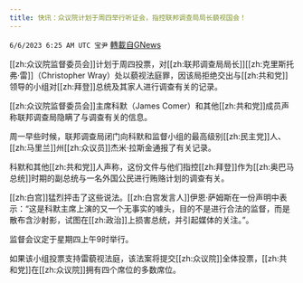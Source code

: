 ```yaml
---
title: 快讯：众议院计划于周四举行听证会，指控联邦调查局局长藐视国会！
---
```

`6/6/2023 6:25 AM UTC 宝尹` [轉載自GNews](https://gnews.org/articles/1361188)

[[zh:众议院监督委员会]]计划于周四投票，对[[zh:联邦调查局局长]][[zh:克里斯托弗·雷]]（Christopher Wray）处以藐视法庭罪，因该局拒绝交出与[[zh:共和党]]领导的小组对[[zh:拜登]]总统及其家人进行调查有关的记录。

[[zh:众议院监督委员会]]主席科默（James Comer）和其他[[zh:共和党]]成员声称联邦调查局隐瞒了与调查有关的信息。

周一早些时候，联邦调查局闭门向科默和监督小组的最高级别[[zh:民主党]]人、[[zh:马里兰]]州[[zh:众议员]]杰米·拉斯金通报了有关记录。

科默和其他[[zh:共和党]]人声称，这份文件与他们指控[[zh:拜登]]作为[[zh:奥巴马总统]]时期的副总统与一名外国公民进行贿赂计划的调查有关。

[[zh:白宫]]猛烈抨击了这些说法。[[zh:白宫发言人]]伊恩·萨姆斯在一份声明中表示：“这是科默主席上演的又一个无事实的噱头，目的不是进行合法的监督，而是散布含沙射影，试图在[[zh:政治]]上损害总统，并引起媒体的关注。”。

监督会议定于星期四上午9时举行。

如果该小组投票支持雷藐视法庭，该法案将提交[[zh:众议院]]全体投票，[[zh:共和党]]在[[zh:众议院]]拥有四个席位的多数席位。
